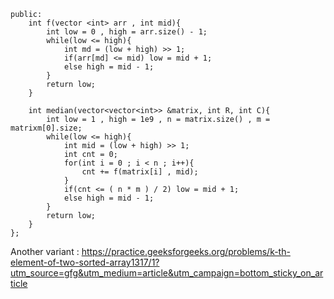 ```class Solution{   
public:
    int f(vector <int> arr , int mid){
        int low = 0 , high = arr.size() - 1;
        while(low <= high){
            int md = (low + high) >> 1;
            if(arr[md] <= mid) low = mid + 1;
            else high = mid - 1;
        }
        return low;
    }
    
    int median(vector<vector<int>> &matrix, int R, int C){
        int low = 1 , high = 1e9 , n = matrix.size() , m = matrixm[0].size;
        while(low <= high){
            int mid = (low + high) >> 1;
            int cnt = 0;
            for(int i = 0 ; i < n ; i++){
                cnt += f(matrix[i] , mid);
            }
            if(cnt <= ( n * m ) / 2) low = mid + 1;
            else high = mid - 1;
        }
        return low;
    }
};
```

Another variant : https://practice.geeksforgeeks.org/problems/k-th-element-of-two-sorted-array1317/1?utm_source=gfg&utm_medium=article&utm_campaign=bottom_sticky_on_article

